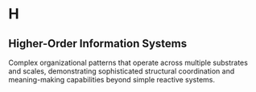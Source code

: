 # H

## Higher-Order Information Systems

Complex organizational patterns that operate across multiple substrates and scales, demonstrating sophisticated structural coordination and meaning-making capabilities beyond simple reactive systems.
